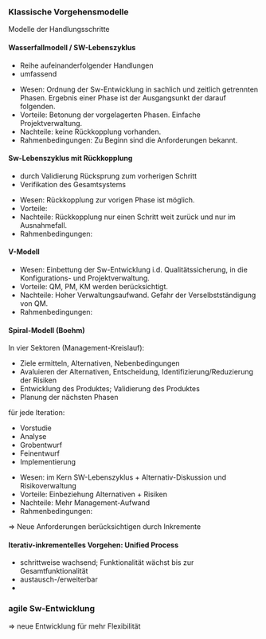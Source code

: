 ### Klassische Vorgehensmodelle

Modelle der Handlungsschritte

#### Wasserfallmodell / SW-Lebenszyklus

* Reihe aufeinanderfolgender Handlungen
* umfassend

+ Wesen: Ordnung der Sw-Entwicklung in sachlich und zeitlich getrennten Phasen. Ergebnis einer Phase ist der Ausgangsunkt der darauf folgenden.
+ Vorteile: Betonung der vorgelagerten Phasen. Einfache Projektverwaltung. 
+ Nachteile: keine Rückkopplung vorhanden.
+ Rahmenbedingungen: Zu Beginn sind die Anforderungen bekannt.

#### Sw-Lebenszyklus mit Rückkopplung

* durch Validierung Rücksprung zum vorherigen Schritt
* Verifikation des Gesamtsystems

+ Wesen: Rückkopplung zur vorigen Phase ist möglich.
+ Vorteile: 
+ Nachteile: Rückkopplung nur einen Schritt weit zurück und nur im Ausnahmefall.
+ Rahmenbedingungen: 

#### V-Modell

+ Wesen: Einbettung der Sw-Entwicklung i.d. Qualitätssicherung, in die Konfigurations- und Projektverwaltung.
+ Vorteile: QM, PM, KM werden berücksichtigt.
+ Nachteile: Hoher Verwaltungsaufwand. Gefahr der Verselbstständigung von QM.
+ Rahmenbedingungen: 

#### Spiral-Modell (Boehm)

In vier Sektoren (Management-Kreislauf):

* Ziele ermitteln, Alternativen, Nebenbedingungen
* Avaluieren der Alternativen, Entscheidung, Identifizierung/Reduzierung der Risiken
* Entwicklung des Produktes; Validierung des Produktes
* Planung der nächsten Phasen

für jede Iteration:

* Vorstudie
* Analyse
* Grobentwurf
* Feinentwurf
* Implementierung
 
+ Wesen: im Kern SW-Lebenszyklus + Alternativ-Diskussion und Risikoverwaltung
+ Vorteile: Einbeziehung Alternativen + Risiken
+ Nachteile: Mehr Management-Aufwand
+ Rahmenbedingungen: 

=> Neue Anforderungen berücksichtigen durch Inkremente

#### Iterativ-inkrementelles Vorgehen: Unified Process

* schrittweise wachsend; Funktionalität wächst bis zur Gesamtfunktionalität
* austausch-/erweiterbar
* 

### agile Sw-Entwicklung

=> neue Entwicklung für mehr Flexibilität

